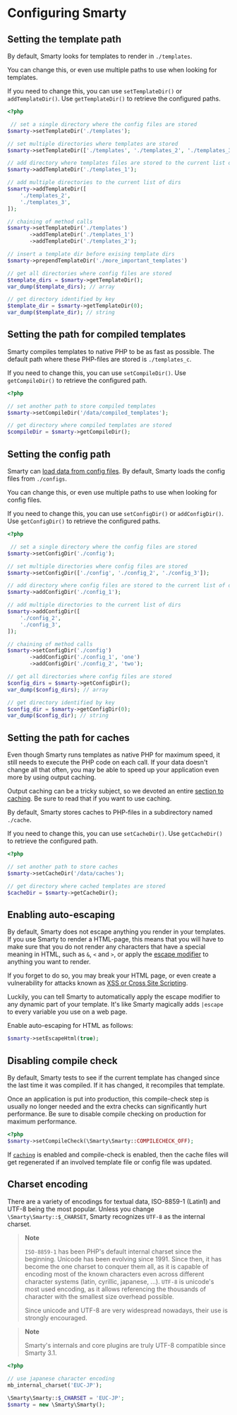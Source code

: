 # Configuring Smarty

## Setting the template path
By default, Smarty looks for templates to render in `./templates`.

You can change this, or even use multiple paths to use when looking for templates.

If you need to change this, you can use `setTemplateDir()` or `addTemplateDir()`.
Use `getTemplateDir()` to retrieve the configured paths.

```php
<?php

 // set a single directory where the config files are stored
$smarty->setTemplateDir('./templates');

// set multiple directories where templates are stored
$smarty->setTemplateDir(['./templates', './templates_2', './templates_3']);

// add directory where templates files are stored to the current list of dirs
$smarty->addTemplateDir('./templates_1');

// add multiple directories to the current list of dirs
$smarty->addTemplateDir([
    './templates_2',
    './templates_3',
]);

// chaining of method calls
$smarty->setTemplateDir('./templates')
       ->addTemplateDir('./templates_1')
       ->addTemplateDir('./templates_2');

// insert a template dir before exising template dirs
$smarty->prependTemplateDir('./more_important_templates')

// get all directories where config files are stored
$template_dirs = $smarty->getTemplateDir();
var_dump($template_dirs); // array

// get directory identified by key
$template_dir = $smarty->getTemplateDir(0);
var_dump($template_dir); // string
```

## Setting the path for compiled templates
Smarty compiles templates to native PHP to be as fast as possible.
The default path where these PHP-files are stored is `./templates_c`.

If you need to change this, you can use `setCompileDir()`.
Use `getCompileDir()` to retrieve the configured path.

```php
<?php

// set another path to store compiled templates
$smarty->setCompileDir('/data/compiled_templates');

// get directory where compiled templates are stored
$compileDir = $smarty->getCompileDir();
```


## Setting the config path
Smarty can [load data from config files](./variables/config-files.md).
By default, Smarty loads the config files from `./configs`.

You can change this, or even use multiple paths to use when looking for config files.

If you need to change this, you can use `setConfigDir()` or `addConfigDir()`.
Use `getConfigDir()` to retrieve the configured paths.

```php
<?php

 // set a single directory where the config files are stored
$smarty->setConfigDir('./config');

// set multiple directories where config files are stored
$smarty->setConfigDir(['./config', './config_2', './config_3']);

// add directory where config files are stored to the current list of dirs
$smarty->addConfigDir('./config_1');

// add multiple directories to the current list of dirs
$smarty->addConfigDir([
    './config_2',
    './config_3',
]);

// chaining of method calls
$smarty->setConfigDir('./config')
       ->addConfigDir('./config_1', 'one')
       ->addConfigDir('./config_2', 'two');

// get all directories where config files are stored
$config_dirs = $smarty->getConfigDir();
var_dump($config_dirs); // array

// get directory identified by key
$config_dir = $smarty->getConfigDir(0);
var_dump($config_dir); // string
```

## Setting the path for caches
Even though Smarty runs templates as native PHP for maximum speed, it still needs to 
execute the PHP code on each call. If your data doesn't change all that often, you
may be able to speed up your application even more by using output caching.

Output caching can be a tricky subject, so we devoted an entire [section to caching](./caching/basics.md).
Be sure to read that if you want to use caching.

By default, Smarty stores caches to PHP-files in a subdirectory named `./cache`.

If you need to change this, you can use `setCacheDir()`.
Use `getCacheDir()` to retrieve the configured path.

```php
<?php

// set another path to store caches
$smarty->setCacheDir('/data/caches');

// get directory where cached templates are stored
$cacheDir = $smarty->getCacheDir();
```

## Enabling auto-escaping
By default, Smarty does not escape anything you render in your templates. If you use
Smarty to render a HTML-page, this means that you will have to make sure that you do
not render any characters that have a special meaning in HTML, such as `&`, `<` and `>`,
or apply the [escape modifier](../designers/language-modifiers/language-modifier-escape.md) 
to anything you want to render.

If you forget to do so, you may break your HTML page, or even create a vulnerability for 
attacks known as [XSS or Cross Site Scripting](https://cheatsheetseries.owasp.org/cheatsheets/Cross_Site_Scripting_Prevention_Cheat_Sheet.html).

Luckily, you can tell Smarty to automatically apply the escape modifier to any dynamic part of your template.
It's like Smarty magically adds `|escape` to every variable you use on a web page.

Enable auto-escaping for HTML as follows:
```php
$smarty->setEscapeHtml(true);
```

## Disabling compile check
By default, Smarty tests to see if the
current template has changed since the last time
it was compiled. If it has changed, it recompiles that template. 

Once an application is put into production, this compile-check step 
is usually no longer needed and the extra checks can significantly hurt performance. 
Be sure to disable compile checking on production for maximum performance. 
```php
<?php
$smarty->setCompileCheck(\Smarty\Smarty::COMPILECHECK_OFF);
```

If [`caching`](./caching/basics.md) is enabled and compile-check is
enabled, then the cache files will get regenerated if an involved
template file or config file was updated.

## Charset encoding

There are a variety of encodings for textual data, ISO-8859-1 (Latin1)
and UTF-8 being the most popular. Unless you change `\Smarty\Smarty::$_CHARSET`,
Smarty recognizes `UTF-8` as the internal charset.

> **Note**
>
> `ISO-8859-1` has been PHP\'s default internal charset since the
> beginning. Unicode has been evolving since 1991. Since then, it has
> become the one charset to conquer them all, as it is capable of
> encoding most of the known characters even across different character
> systems (latin, cyrillic, japanese, ...). `UTF-8` is unicode\'s most
> used encoding, as it allows referencing the thousands of character
> with the smallest size overhead possible.
>
> Since unicode and UTF-8 are very widespread nowadays, their use is
> strongly encouraged.

> **Note**
>
> Smarty\'s internals and core plugins are truly UTF-8 compatible since
> Smarty 3.1.

```php
<?php
    
// use japanese character encoding
mb_internal_charset('EUC-JP');

\Smarty\Smarty::$_CHARSET = 'EUC-JP';
$smarty = new \Smarty\Smarty();
```
     
